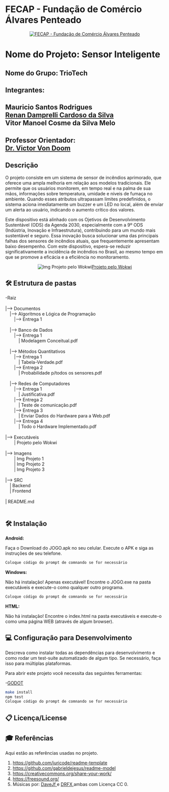 # FECAP - Fundação de Comércio Álvares Penteado

<p align="center">
<a href= "https://www.fecap.br/"><img src="https://encrypted-tbn0.gstatic.com/images?q=tbn:ANd9GcRhZPrRa89Kma0ZZogxm0pi-tCn_TLKeHGVxywp-LXAFGR3B1DPouAJYHgKZGV0XTEf4AE&usqp=CAU" alt="FECAP - Fundação de Comércio Álvares Penteado" border="0"></a>
</p>

 # Nome do Projeto: Sensor Inteligente

## Nome do Grupo: TrioTech

<h2>Integrantes:</h2> <h2>Mauricio Santos Rodrigues<br><a href="https://www.linkedin.com/in/renan-damprelli/">Renan Damprelli Cardoso da Silva</a><br> Vitor Manoel Cosme da Silva Melo</h2>

<h2>Professor Orientador: <br> <a href="https://www.linkedin.com/in/victorbarq/">Dr. Victor Von Doom</a></h2> 

## Descrição
<p>O projeto consiste em um sistema de sensor de incêndios aprimorado, que oferece uma ampla melhoria em relação aos modelos tradicionais. Ele permite que os usuários monitorem, em tempo real e na palma de sua mãos, informações sobre temperatura, umidade e níveis de fumaça no ambiente. Quando esses atributos ultrapassam limites predefinidos, o sistema aciona imediatamente um buzzer e um LED no local, além de enviar um alerta ao usuário, indicando o aumento crítico dos valores.</p>
<P>Este dispositivo está alinhado com os Ojetivos de Desenvolvimento Sustentável (ODS) da Agenda 2030, especialmente com a 9º ODS (Indústria, Inovação e Infraestrutura), contribuindo para um mundo mais sustentável e seguro. Essa inovação busca solucionar uma das principais falhas dos sensores de incêndios atuais, que frequentemente apresentam baixo desempenho. Com este dispositivo, espera-se reduzir significativamente a incidência de incêndios no Brasil, ao mesmo tempo em que se promove a eficácia e a eficiência no monitoramento.</P>

<p align="center">
<img src="https://github.com/user-attachments/assets/0a66f10f-6a4f-46b7-9f00-bb8b2c68d559" alt="Img Projeto pelo Wokwi" border="0"><a href="https://wokwi.com/projects/414743970228862977">Projeto pelo Wokwi</a></p>


## 🛠 Estrutura de pastas

-Raiz<br>
<br>
|--> Documentos<br>
  &emsp;|--> Algoritmos e Lógica de Programação<br>
  &emsp;&emsp;|--> Entrega 1<br><br>
  &emsp;|--> Banco de Dados<br>
  &emsp;&emsp;|--> Entrega 1<br>
    &emsp;&emsp;&emsp;| Modelagem Conceitual.pdf<br><br>
  &emsp;|--> Métodos Quantitativos<br>
   &emsp;&emsp;|--> Entrega 1<br>
    &emsp;&emsp;&emsp;| Tabela-Verdade.pdf<br>
     &emsp;&emsp;|--> Entrega 2<br>
      &emsp;&emsp;&emsp;| Probabilidade p/todos os sensores.pdf<br><br>
  &emsp;|--> Redes de Computadores<br>
  &emsp;&emsp;|--> Entrega 1<br>
  &emsp;&emsp;&emsp;| Justificativa.pdf<br>
  &emsp;&emsp;|--> Entrega 2<br>
  &emsp;&emsp;&emsp;| Teste de comunicação.pdf<br>
  &emsp;&emsp;|--> Entrega 3<br>
    &emsp;&emsp;&emsp;| Enviar Dados do Hardware para a Web.pdf<br>
  &emsp;&emsp;|--> Entrega 4<br>
    &emsp;&emsp;&emsp;| Todo o Hardware Implementado.pdf<br><br>
|--> Executáveis<br>
     &emsp;&emsp;| Projeto pelo Wokwi<br><br>
|--> Imagens<br>
       &emsp;&emsp;| Img Projeto 1<br>
       &emsp;&emsp;| Img Projeto 2<br>
       &emsp;&emsp;| Img Projeto 3<br><br>
|--> SRC<br>
  &emsp;| Backend<br>
  &emsp;| Frontend<br><br>
| README.md<br><br>

## 🛠 Instalação

<b>Android:</b>

Faça o Download do JOGO.apk no seu celular.
Execute o APK e siga as instruções de seu telefone.

```sh
Coloque código do prompt de comnando se for necessário
```

<b>Windows:</b>

Não há instalação! Apenas executável!
Encontre o JOGO.exe na pasta executáveis e execute-o como qualquer outro programa.

```sh
Coloque código do prompt de comnando se for necessário
```

<b>HTML:</b>

Não há instalação!
Encontre o index.html na pasta executáveis e execute-o como uma página WEB (através de algum browser).

## 💻 Configuração para Desenvolvimento

Descreva como instalar todas as dependências para desenvolvimento e como rodar um test-suite automatizado de algum tipo. Se necessário, faça isso para múltiplas plataformas.

Para abrir este projeto você necessita das seguintes ferramentas:

-<a href="https://godotengine.org/download">GODOT</a>

```sh
make install
npm test
Coloque código do prompt de comnando se for necessário
```

## 📋 Licença/License


## 🎓 Referências

Aqui estão as referências usadas no projeto.

1. <https://github.com/iuricode/readme-template>
2. <https://github.com/gabrieldejesus/readme-model>
3. <https://creativecommons.org/share-your-work/>
4. <https://freesound.org/>
5. Músicas por: <a href="https://freesound.org/people/DaveJf/sounds/616544/"> DaveJf </a> e <a href="https://freesound.org/people/DRFX/sounds/338986/"> DRFX </a> ambas com Licença CC 0.
